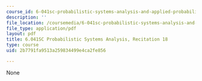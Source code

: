 ```yaml
---
course_id: 6-041sc-probabilistic-systems-analysis-and-applied-probability-fall-2013
description: ''
file_location: /coursemedia/6-041sc-probabilistic-systems-analysis-and-applied-probability-fall-2013/2b7791fa9513a259834499e4ca2fe856_MIT6_041SCF13_rec18.pdf
file_type: application/pdf
layout: pdf
title: 6.041SC Probabilistic Systems Analysis, Recitation 18
type: course
uid: 2b7791fa9513a259834499e4ca2fe856

---
```

None